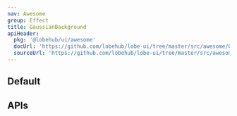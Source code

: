 ```yaml
---
nav: Awesome
group: Effect
title: GaussianBackground
apiHeader:
  pkg: '@lobehub/ui/awesome'
  docUrl: 'https://github.com/lobehub/lobe-ui/tree/master/src/awesome/GaussianBackground/index.md'
  sourceUrl: 'https://github.com/lobehub/lobe-ui/tree/master/src/awesome/GaussianBackground/index.tsx'
---
```


## Default

<code src="./demos/index.tsx" nopadding></code>

## APIs

<API></API>

